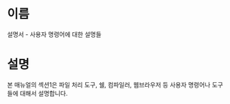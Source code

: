 # 이름
설명서 - 사용자 명령어에 대한 설명들

# 설명
본 매뉴얼의 섹션1은 파일 처리 도구, 쉘, 컴파일러, 웹브라우저 등 사용자 명령어나 도구들에 대해서 설명합니다.



